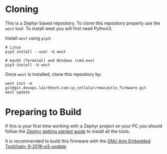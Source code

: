# Cloning
This is a Zephyr based repository.  To clone this repository properly use the `west` tool. To install west you will first need Python3.

Install `west` using `pip3`:
```
# Linux
pip3 install --user -U west

# macOS (Terminal) and Windows (cmd.exe)
pip3 install -U west
```

Once `west` is installed, clone this repository by:
```
west init -m git@git.devops.lairdtech.com:cp_cellular/newcastle_firmware.git
west update
```

# Preparing to Build

If this is your first time working with a Zephyr project on your PC you should follow the [Zephyr getting started guide](https://docs.zephyrproject.org/latest/getting_started/index.html#) to install all the tools.

It is recommended to build this firmware with the [GNU Arm Embedded Toolchain: 8-2019-q3-update](https://developer.arm.com/tools-and-software/open-source-software/developer-tools/gnu-toolchain/gnu-rm/downloads).